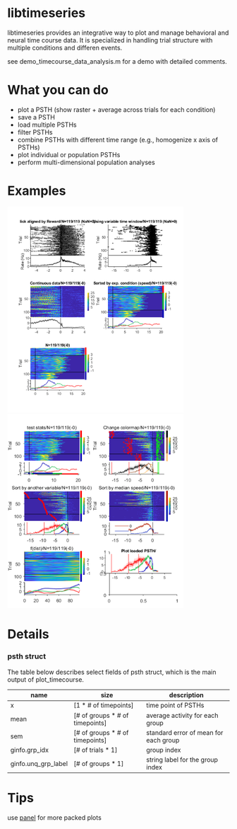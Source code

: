 # libtimeseries
libtimeseries provides an integrative way to plot and manage behavioral and neural time course data. It is specialized in handling trial structure with multiple conditions and differen events.

see demo_timecourse_data_analysis.m for a demo with detailed comments.

# What you can do

- plot a PSTH (show raster + average across trials for each condition)
- save a PSTH
- load multiple PSTHs
- filter PSTHs
- combine PSTHs with different time range (e.g., homogenize x axis of PSTHs)
- plot individual or population PSTHs
- perform multi-dimensional population analyses

# Examples

<img src=demo_Fig1.png alt="Fig1" width="400"> <img src=demo_Fig2.png alt="Fig2" width="400"> 

# Details
### psth struct
The table below describes select fields of psth struct, which is the main output of plot_timecourse.

| name |  size | description |
|------|-------|-------------|
| x    |[1 * # of timepoints]             | time point of PSTHs |
| mean | [# of groups * # of timepoints]  | average activity for each group |
| sem  | [# of groups * # of timepoints]  | standard error of mean for each group |
| ginfo.grp_idx |   [# of trials * 1] |   group index |
| ginfo.unq_grp_label |  [# of groups * 1] |  string label for the group index |

# Tips

use [panel](https://www.mathworks.com/matlabcentral/fileexchange/20003-panel) for more packed plots
